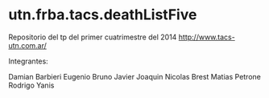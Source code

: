 utn.frba.tacs.deathListFive
===========================

Repositorio del tp del primer cuatrimestre del 2014 http://www.tacs-utn.com.ar/

Integrantes:

  Damian Barbieri
  Eugenio Bruno
  Javier Joaquin
  Nicolas Brest
  Matias Petrone
  Rodrigo Yanis
